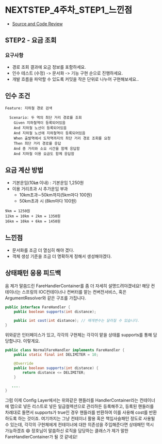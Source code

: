 # NEXTSTEP_4주차_STEP1_느낀점

- [Source and Code Review](https://github.com/next-step/atdd-subway-fare/pull/126)

## STEP2 - 요금 조회

### 요구사항

- 경로 조회 결과에 요금 정보를 포함하세요.
- 인수 테스트 (수정) -> 문서화 -> 기능 구현 순으로 진행하세요.
- 개발 흐름을 파악할 수 있도록 커밋을 작은 단위로 나누어 구현해보세요..

## 인수 조건

```
Feature: 지하철 경로 검색

  Scenario: 두 역의 최단 거리 경로를 조회
    Given 지하철역이 등록되어있음
    And 지하철 노선이 등록되어있음
    And 지하철 노선에 지하철역이 등록되어있음
    When 출발역에서 도착역까지의 최단 거리 경로 조회를 요청
    Then 최단 거리 경로를 응답
    And 총 거리와 소요 시간을 함께 응답함
    And 지하철 이용 요금도 함께 응답함
```

## 요금 계산 방법

- 기본운임(10㎞ 이내) : 기본운임 1,250원
- 이용 거리초과 시 추가운임 부과
  - 10km초과∼50km까지(5km마다 100원)
  - 50km초과 시 (8km마다 100원)

```
9km = 1250원
12km = 10km + 2km = 1350원
16km = 10km + 6km = 1450원
```

## 느낀점

- 문서화를 조금 더 열심히 해야 겠다.
- 객체 생성 기준을 조금 더 명확하게 정해서 생성해야겠다.

## 상태패턴 응용 피드백

음 제가 말씀드린 FareHandlerContainer를 좀 더 자세히 설명드려야겠네요! 해당 컨테이너는 스프링의 IOC컨테이너나 컨버터를 맡는 컨버전서비스, 혹은 ArgumentResolver와 같은 구조를 가집니다.

```java
public interface FareHandler {
    public boolean supports(int distance);

    public int cost(int distance); // 매개변수는 달라질 수 있습니다. 
}
```

위와같은 인터페이스가 있고, 각각의 구현체는 각각이 맡을 상태를 supports를 통해 담당합니다. 이렇게요.

```java
public class NormalFareHandler implements FareHandler {
    public static final int DELIMITER = 10;

    @Override
    public boolean supports(int distance) {
        return distance <= DELIMITER;
    }

   ....
}
```

그럼 이제 Config Layer에서는 위와같은 핸들러를 HandlerContainer라는 컨테이너에 맵으로 넣든 리스트로 넣든 일급컬렉션으로 관리하든 등록해주고, 등록된 핸들러를 차례대로 돌면서 supports가 true인 경우 핸들러를 반환하여 이를 사용해 cost를 반환하도록 하는 것이죠. 여기까지는 그냥 컨테이너 활용 혹은 책임사슬패턴 정도로 사용될 수 있는데, 각각의 구현체에게 컨테이너에 대한 의존성을 주입해준다면 상태패턴 역시 가능하겠죠 😄
정호님이 말씀하신 로직을 담당하는 클래스가 제가 말한 FareHandlerContainer가 될 것 같네요!
